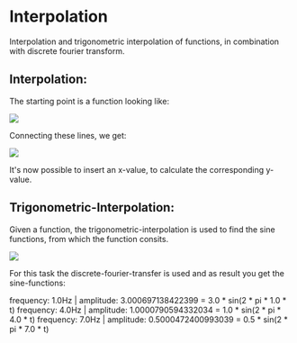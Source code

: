 # Interpolation
Interpolation and trigonometric interpolation of functions, in combination with discrete fourier transform.

## Interpolation:
The starting point is a function looking like:

[<img src="https://picr.eu/images/2022/01/17/kNekp.png">](https://picr.eu/images/2022/01/17/kNekp.png)

Connecting these lines, we get:

[<img src="https://picr.eu/images/2022/01/17/kNfI3.png">](https://picr.eu/images/2022/01/17/kNfI3.png)

It's now possible to insert an x-value, to calculate the corresponding y-value.


## Trigonometric-Interpolation:
Given a function, the trigonometric-interpolation is used to find the sine functions, from which the function consits.

[<img src="https://picr.eu/images/2022/01/17/kNpvg.png">](https://picr.eu/images/2022/01/17/kNpvg.png)

For this task the discrete-fourier-transfer is used and as result you get the sine-functions:

frequency: 1.0Hz | amplitude: 3.000697138422399
= 3.0 * sin(2 * pi * 1.0 * t)
frequency: 4.0Hz | amplitude: 1.0000790594332034
= 1.0 * sin(2 * pi * 4.0 * t)
frequency: 7.0Hz | amplitude: 0.5000472400993039
= 0.5 * sin(2 * pi * 7.0 * t)

